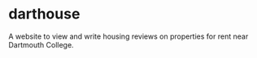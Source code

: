 # darthouse
A website to view and write housing reviews on properties for rent near Dartmouth College.
